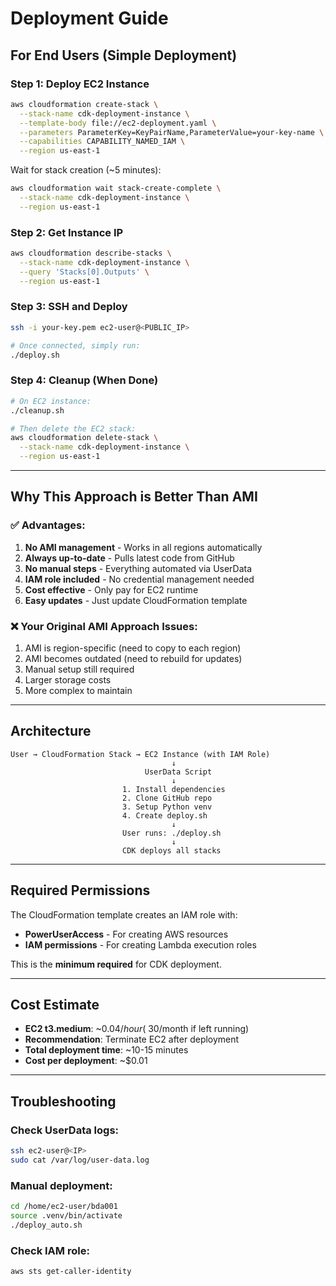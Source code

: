 # Deployment Guide

## For End Users (Simple Deployment)

### Step 1: Deploy EC2 Instance
```bash
aws cloudformation create-stack \
  --stack-name cdk-deployment-instance \
  --template-body file://ec2-deployment.yaml \
  --parameters ParameterKey=KeyPairName,ParameterValue=your-key-name \
  --capabilities CAPABILITY_NAMED_IAM \
  --region us-east-1
```

Wait for stack creation (~5 minutes):
```bash
aws cloudformation wait stack-create-complete \
  --stack-name cdk-deployment-instance \
  --region us-east-1
```

### Step 2: Get Instance IP
```bash
aws cloudformation describe-stacks \
  --stack-name cdk-deployment-instance \
  --query 'Stacks[0].Outputs' \
  --region us-east-1
```

### Step 3: SSH and Deploy
```bash
ssh -i your-key.pem ec2-user@<PUBLIC_IP>

# Once connected, simply run:
./deploy.sh
```

### Step 4: Cleanup (When Done)
```bash
# On EC2 instance:
./cleanup.sh

# Then delete the EC2 stack:
aws cloudformation delete-stack \
  --stack-name cdk-deployment-instance \
  --region us-east-1
```

---

## Why This Approach is Better Than AMI

### ✅ Advantages:
1. **No AMI management** - Works in all regions automatically
2. **Always up-to-date** - Pulls latest code from GitHub
3. **No manual steps** - Everything automated via UserData
4. **IAM role included** - No credential management needed
5. **Cost effective** - Only pay for EC2 runtime
6. **Easy updates** - Just update CloudFormation template

### ❌ Your Original AMI Approach Issues:
1. AMI is region-specific (need to copy to each region)
2. AMI becomes outdated (need to rebuild for updates)
3. Manual setup still required
4. Larger storage costs
5. More complex to maintain

---

## Architecture

```
User → CloudFormation Stack → EC2 Instance (with IAM Role)
                                    ↓
                              UserData Script
                                    ↓
                         1. Install dependencies
                         2. Clone GitHub repo
                         3. Setup Python venv
                         4. Create deploy.sh
                                    ↓
                         User runs: ./deploy.sh
                                    ↓
                         CDK deploys all stacks
```

---

## Required Permissions

The CloudFormation template creates an IAM role with:
- **PowerUserAccess** - For creating AWS resources
- **IAM permissions** - For creating Lambda execution roles

This is the **minimum required** for CDK deployment.

---

## Cost Estimate

- **EC2 t3.medium**: ~$0.04/hour (~$30/month if left running)
- **Recommendation**: Terminate EC2 after deployment
- **Total deployment time**: ~10-15 minutes
- **Cost per deployment**: ~$0.01

---

## Troubleshooting

### Check UserData logs:
```bash
ssh ec2-user@<IP>
sudo cat /var/log/user-data.log
```

### Manual deployment:
```bash
cd /home/ec2-user/bda001
source .venv/bin/activate
./deploy_auto.sh
```

### Check IAM role:
```bash
aws sts get-caller-identity
```
